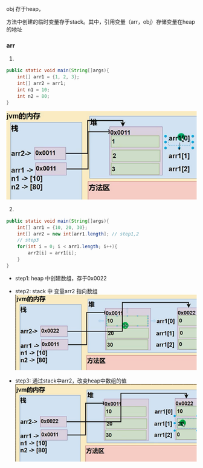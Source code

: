 obj 存于heap，

方法中创建的临时变量存于stack。其中，引用变量（arr，obj）存储变量在heap的地址

### arr
1. 
```java
public static void main(String[]args){
    int[] arr1 = {1, 2, 3};
    int[] arr2 = arr1;
    int n1 = 10;
    int n2 = 80;
}
```
![](img_arr01.png)

2. 
```java
public static void main(String[]args){
    int[] arr1 = {10, 20, 30};
    int[] arr2 = new int[arr1.length]; // step1,2
    // step3
    for(int i = 0; i < arr1.length; i++){
        arr2[i] = arr1[i];
    }
}
```

+ step1: heap 中创建数组，存于0x0022
+ step2: stack 中 变量arr2 指向数组
![](img_arr02.png)

+ step3: 通过stack中arr2，改变heap中数组的值
![](img_arr03.png)
